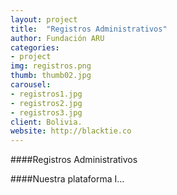 ```yaml
---
layout: project
title:  "Registros Administrativos"
author: Fundación ARU
categories:
- project
img: registros.png
thumb: thumb02.jpg
carousel:
- registros1.jpg
- registros2.jpg
- registros3.jpg
client: Bolivia.
website: http://blacktie.co
---
```

####Registros Administrativos


####Nuestra plataforma
I...